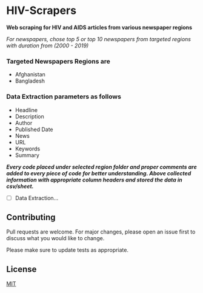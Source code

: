 # HIV-Scrapers

**Web scraping for HIV and AIDS articles from various newspaper regions**

*For newspapers, chose top 5 or top 10 newspapers from targeted regions with duration from (2000 - 2019)*

### Targeted Newspapers Regions are

- Afghanistan
- Bangladesh

### Data Extraction parameters as follows
- Headline
- Description
- Author
- Published Date
- News
- URL
- Keywords
- Summary

***Every code placed under selected region folder and proper comments are added to every piece of code for better understanding. Above collected information with appropriate column headers and stored the data in csv/sheet.***

- [ ] Data Extraction...

## Contributing
Pull requests are welcome. For major changes, please open an issue first to discuss what you would like to change.

Please make sure to update tests as appropriate.

## License
[MIT](https://choosealicense.com/licenses/mit/)
